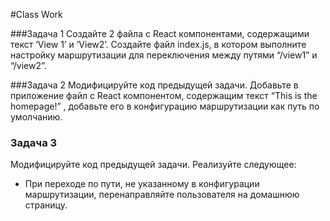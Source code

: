 #Class Work 

###Задача 1 
Создайте 2 файла с React компонентами, содержащими текст ‘View 1’ и ‘View2’. Создайте файл index.js, в котором выполните настройку маршрутизации для переключения между путями “/view1” и “/view2”. 

###Задача 2 
Модифицируйте код предыдущей задачи. Добавьте в приложение файл с React компонентом, содержащим текст “This is the homepage!” , добавьте его в конфигурацию маршрутизации как путь по умолчанию. 

### Задача 3 
Модифицируйте код предыдущей задачи. Реализуйте следующее: 
* При переходе по пути, не указанному в конфигурации маршрутизации, перенаправляйте пользователя на домашнюю страницу. 
